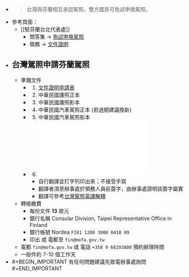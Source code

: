 - > 台灣與芬蘭相互承認駕照，雙方國民可免試申換駕照。
- 參考頁面：
	- [[駐芬蘭台北代表處]]
		- 問答集 -> [免試申換駕照](https://www.roc-taiwan.org/fi/post/1066.html)
		- 領務 -> [文件證明](https://www.roc-taiwan.org/fi/post/1062.html)
- ## 台灣駕照申請芬蘭駕照
	- 準備文件
		- 1. [文件證明申請表](https://www.roc-taiwan.org/uploads/sites/126/2015/04/%E6%96%87%E4%BB%B6%E8%AD%89%E6%98%8E%E9%A9%97%E8%AD%89%E7%94%B3%E8%AB%8B%E8%A1%A8.pdf)
		- 2. 中華民國護照正本
		- 3. 中華民國護照影本
		- 4. 中華民國汽車駕照正本 (若過期建議換新)
		- 5. 中華民國汽車駕照影本
		- 6. ![Translation_of_Drivers_License_of_the_Republic_of_China(Taiwan).pdf](../assets/Translation_of_Drivers_License_of_the_Republic_of_China(Taiwan)_1646762661934_0.pdf)
			- 自行翻譯並打字列印出來；不接受手寫
			- 翻譯者須至辦事處於領務人員前簽字，由辦事處證明該簽字屬實
			- 翻譯可參考[台灣駕照英譯解釋](https://www.roc-taiwan.org/uploads/sites/33/2018/12/%E6%B1%BD%E6%A9%9F%E8%BB%8A%E9%A7%95%E7%85%A7%E7%BF%BB%E8%AD%AF%E8%AA%AA%E6%98%8E-062618.pdf)
	- 轉帳繳費
		- 每份文件 **13** 歐元
		- 銀行名稱 Consular Division, Taipei Representative Office in Finland
		- 銀行帳號 Nordea `FI81 1200 3000 0418 89`
		- 印出 或 電郵至 `fin@mofa.gov.tw`
	- 電郵 `fin@mofa.gov.tw` 或 電話 `+358 9 68293800` 預約辦理時間
	- 一般件約 7-10 個工作天
- #+BEGIN_IMPORTANT
  有任何問題建議先致電辦事處詢問
  #+END_IMPORTANT